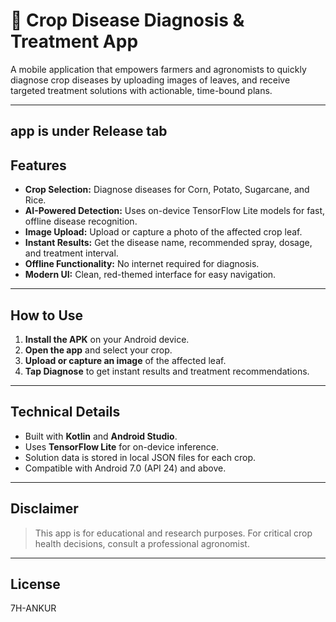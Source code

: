 # 🌾 Crop Disease Diagnosis & Treatment App

A mobile application that empowers farmers and agronomists to quickly diagnose crop diseases by uploading images of leaves, and receive targeted treatment solutions with actionable, time-bound plans.

---


## app is under Release tab

## Features

- **Crop Selection:** Diagnose diseases for Corn, Potato, Sugarcane, and Rice.
- **AI-Powered Detection:** Uses on-device TensorFlow Lite models for fast, offline disease recognition.
- **Image Upload:** Upload or capture a photo of the affected crop leaf.
- **Instant Results:** Get the disease name, recommended spray, dosage, and treatment interval.
- **Offline Functionality:** No internet required for diagnosis.
- **Modern UI:** Clean, red-themed interface for easy navigation.

---

## How to Use

1. **Install the APK** on your Android device.
2. **Open the app** and select your crop.
3. **Upload or capture an image** of the affected leaf.
4. **Tap Diagnose** to get instant results and treatment recommendations.

---

## Technical Details

- Built with **Kotlin** and **Android Studio**.
- Uses **TensorFlow Lite** for on-device inference.
- Solution data is stored in local JSON files for each crop.
- Compatible with Android 7.0 (API 24) and above.

---

## Disclaimer

> This app is for educational and research purposes. For critical crop health decisions, consult a professional agronomist.

---

## License

7H-ANKUR
